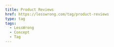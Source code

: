 ```yaml
---
title: Product Reviews
href: https://lesswrong.com/tag/product-reviews
type: tag
tags:
  - LessWrong
  - Concept
  - Tag
---
```


